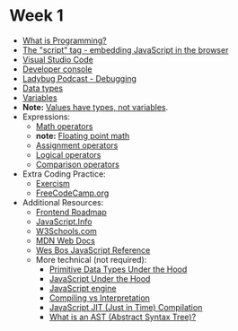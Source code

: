 # Week 1

 - <a href="https://www.codecademy.com/article/what-is-programming">What is Programming?</a> 
 - <a href="https://javascript.info/hello-world">The "script" tag - embedding JavaScript in the browser</a>
 - <a href="https://code.visualstudio.com/download">Visual Studio Code</a>
 - <a href="https://javascript.info/devtools">Developer console</a>
 - <a href="https://www.ladybug.dev/episodes/debugging">Ladybug Podcast - Debugging</a>
 - <a href="https://javascript.info/types">Data types</a> 
 - <a href="https://javascript.info/variables">Variables</a>
 - <strong>Note:</strong> <a href="https://github.com/getify/You-Dont-Know-JS/blob/1st-ed/types%20%26%20grammar/ch1.md#values-as-types">Values have types, not variables</a>.
 - Expressions:
    - <a href="https://javascript.info/operators#maths">Math operators</a>
    - <strong>note:</strong> <a href ="https://www.youtube.com/watch?v=PZRI1IfStY0">Floating point math</a>
    - <a href="https://javascript.info/operators#assignment">Assignment operators</a>
    - <a href="https://javascript.info/logical-operators">Logical operators</a>
    - <a href="https://javascript.info/comparison">Comparison operators</a>
 - Extra Coding Practice:
   - <a href="https://exercism.org/tracks/javascript">Exercism</a>
   - <a href="https://www.freecodecamp.org/learn/javascript-algorithms-and-data-structures/#basic-javascript">FreeCodeCamp.org<a/>
 - Additional Resources:
   - <a href="https://roadmap.sh/frontend">Frontend Roadmap</a>
   - <a href="https://javascript.info/">JavaScript.Info</a>
   - <a href="https://www.w3schools.com/js/default.asp">W3Schools.com</a>
   - <a href="https://developer.mozilla.org/en-US/docs/Web/JavaScript">MDN Web Docs</a>
   - <a href="https://wesbos.com/javascript">Wes Bos JavaScript Reference</a>
   - More technical (not required):
     - <a href="https://www.youtube.com/watch?v=9ooYYRLdg_g">Primitive Data Types Under the Hood</a>
     - <a href="https://www.youtube.com/watch?v=uut8y9RHG48">JavaScript Under the Hood</a>
     - <a href="https://www.youtube.com/watch?v=BMKWdLX9w3M">JavaScript engine</a>
     - <a href="https://github.com/getify/You-Dont-Know-JS/blob/2nd-ed/scope-closures/ch1.md#compiled-vs-interpreted">Compiling vs Interpretation</a>
     - <a href="https://www.youtube.com/watch?v=BHttnG4kOdY">JavaScript JIT (Just in Time) Compilation</a>
     - <a href="https://www.youtube.com/watch?v=C06MohLG_3s">What is an AST (Abstract Syntax Tree)?</a>